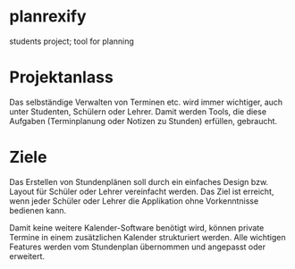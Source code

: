 # planrexify
students project; tool for planning

# Projektanlass
Das selbständige Verwalten von Terminen etc. wird immer wichtiger, auch unter Studenten, Schülern oder Lehrer. Damit werden Tools, die diese Aufgaben (Terminplanung oder Notizen zu Stunden) erfüllen, gebraucht.

# Ziele
Das Erstellen von Stundenplänen soll durch ein einfaches Design bzw. Layout für Schüler oder Lehrer vereinfacht werden. Das Ziel ist erreicht, wenn jeder Schüler oder Lehrer die Applikation ohne Vorkenntnisse bedienen kann.

Damit keine weitere Kalender-Software benötigt wird, können private Termine in einem zusätzlichen Kalender strukturiert werden. Alle wichtigen Features werden vom Stundenplan übernommen und angepasst oder erweitert.
